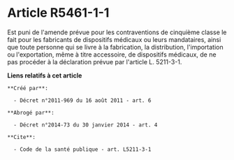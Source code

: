 # Article R5461-1-1

Est puni de l'amende prévue pour les contraventions de cinquième classe le fait pour les fabricants de dispositifs médicaux
ou leurs mandataires, ainsi que toute personne qui se livre à la fabrication, la distribution, l'importation ou
l'exportation, même à titre accessoire, de dispositifs médicaux, de ne pas procéder à la déclaration prévue par l'article L.
5211-3-1.

**Liens relatifs à cet article**

	**Créé par**:

	  - Décret n°2011-969 du 16 août 2011 - art. 6

	**Abrogé par**:

	  - Décret n°2014-73 du 30 janvier 2014 - art. 4

	**Cite**:

	  - Code de la santé publique - art. L5211-3-1
